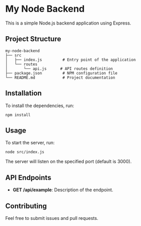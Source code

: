 # My Node Backend

This is a simple Node.js backend application using Express.

## Project Structure

```
my-node-backend
├── src
│   ├── index.js         # Entry point of the application
│   └── routes
│       └── api.js      # API routes definition
├── package.json         # NPM configuration file
└── README.md            # Project documentation
```

## Installation

To install the dependencies, run:

```
npm install
```

## Usage

To start the server, run:

```
node src/index.js
```

The server will listen on the specified port (default is 3000).

## API Endpoints

- **GET /api/example**: Description of the endpoint.

## Contributing

Feel free to submit issues and pull requests.